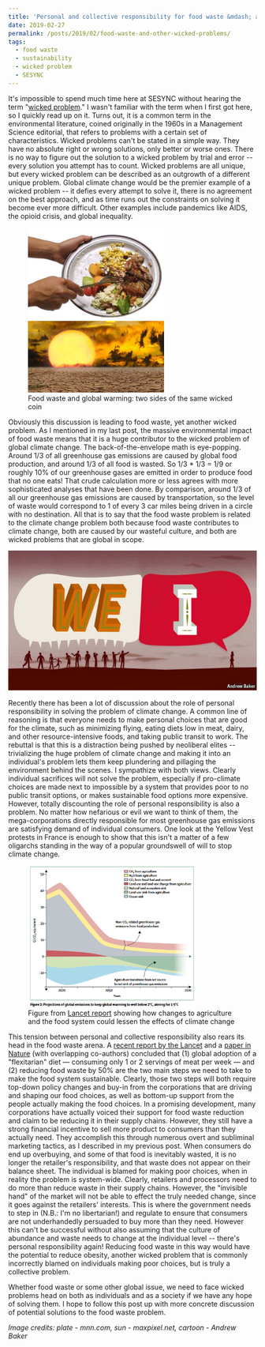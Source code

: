 ```yaml
---
title: 'Personal and collective responsibility for food waste &mdash; and other wicked problems'
date: 2019-02-27
permalink: /posts/2019/02/food-waste-and-other-wicked-problems/
tags:
  - food waste
  - sustainability
  - wicked problem
  - SESYNC
---
```


It's impossible to spend much time here at SESYNC without hearing the term "[wicked problem](https://www.stonybrook.edu/commcms/wicked-problem/about/What-is-a-wicked-problem)." I wasn't familiar with the term when I first got here, so I quickly read up on it. <!--break--> Turns out, it is a common term in the environmental literature, coined originally in the 1960s in a Management Science editorial, that refers to problems with a certain set of characteristics. Wicked problems can't be stated in a simple way. They have no absolute right or wrong solutions, only better or worse ones. There is no way to figure out the solution to a wicked problem by trial and error -- every solution you attempt has to count. Wicked problems are all unique, but every wicked problem can be described as an outgrowth of a different unique problem. Global climate change would be the premier example of a wicked problem -- it defies every attempt to solve it, there is no agreement on the best approach, and as time runs out the constraints on solving it become ever more difficult. Other examples include pandemics like AIDS, the opioid crisis, and global inequality.

<figure>
  <img src="/images/platewaste.jpg" alt="food waste" style="max-width:65%;"/>
  <img src="/images/climatechange.jpg" alt="global warming" style="max-width:65%;"/>	
  <figcaption>Food waste and global warming: two sides of the same wicked coin</figcaption>
</figure>

Obviously this discussion is leading to food waste, yet another wicked problem. As I mentioned in my last post, the massive environmental impact of food waste means that it is a huge contributor to the wicked problem of global climate change. The back-of-the-envelope math is eye-popping. Around 1/3 of all greenhouse gas emissions are caused by global food production, and around 1/3 of all food is wasted. So 1/3 * 1/3 = 1/9 or roughly 10% of our greenhouse gases are emitted in order to produce food that no one eats! That crude calculation more or less agrees with more sophisticated analyses that have been done. By comparison, around 1/3 of all our greenhouse gas emissions are caused by transportation, so the level of waste would correspond to 1 of every 3 car miles being driven in a circle with no destination. All that is to say that the food waste problem is related to the climate change problem both because food waste contributes to climate change, both are caused by our wasteful culture, and both are wicked problems that are global in scope.

<img src="/images/we_vs_i.jpg" alt="cartoon" class="inline"/>

Recently there has been a lot of discussion about the role of personal responsibility in solving the problem of climate change. A common line of reasoning is that everyone needs to make personal choices that are good for the climate, such as minimizing flying, eating diets low in meat, dairy, and other resource-intensive foods, and taking public transit to work. The rebuttal is that this is a distraction being pushed by neoliberal elites -- trivializing the huge problem of climate change and making it into an individual's problem lets them keep plundering and pillaging the environment behind the scenes. I sympathize with both views. Clearly individual sacrifices will not solve the problem, especially if pro-climate choices are made next to impossible by a system that provides poor to no public transit options, or makes sustainable food options more expensive. However, totally discounting the role of personal responsibility is also a problem. No matter how nefarious or evil we want to think of them, the mega-corporations directly responsible for most greenhouse gas emissions are satisfying demand of individual consumers. One look at the Yellow Vest protests in France is enough to show that this isn't a matter of a few oligarchs standing in the way of a popular groundswell of will to stop climate change.

<figure>
  <img src="/images/lancetfig2.PNG" alt="Figure: contribution of agriculture to global warming" style="max-width:80%;"/>
  <figcaption>Figure from <a href="https://www.thelancet.com/commissions/EAT">Lancet report</a> showing how changes to agriculture and the food system could lessen the effects of climate change</figcaption>
</figure>

This tension between personal and collective responsibility also rears its head in the food waste arena. A [recent report by the Lancet](https://www.thelancet.com/commissions/EAT) and a [paper in Nature](https://sustainabilitycommunity.nature.com/users/181504-marco-springmann/posts/39688-options-for-keeping-the-food-system-within-planetary-limits) (with overlapping co-authors) concluded that (1) global adoption of a "flexitarian" diet &mdash; consuming only 1 or 2 servings of meat per week &mdash; and (2) reducing food waste by 50% are the two main steps we need to take to make the food system sustainable. Clearly, those two steps will both require top-down policy changes and buy-in from the corporations that are driving and shaping our food choices, as well as bottom-up support from the people actually making the food choices. In a promising development, many corporations have actually voiced their support for food waste reduction and claim to be reducing it in their supply chains. However, they still have a strong financial incentive to sell more product to consumers than they actually need. They accomplish this through numerous overt and subliminal marketing tactics, as I described in my previous post. When consumers do end up overbuying, and some of that food is inevitably wasted, it is no longer the retailer's responsibility, and that waste does not appear on their balance sheet. The individual is blamed for making poor choices, when in reality the problem is system-wide. Clearly, retailers and processors need to do more than reduce waste in their supply chains. However, the "invisible hand" of the market will not be able to effect the truly needed change, since it goes against the retailers' interests. This is where the government needs to step in (N.B.: I'm no libertarian!) and regulate to ensure that consumers are not underhandedly persuaded to buy more than they need. However this can't be successful without also assuming that the culture of abundance and waste needs to change at the individual level -- there's personal responsibility again! Reducing food waste in this way would have the potential to reduce obesity, another wicked problem that is commonly incorrectly blamed on individuals making poor choices, but is truly a collective problem.

Whether food waste or some other global issue, we need to face wicked problems head on both as individuals and as a society if we have any hope of solving them. I hope to follow this post up with more concrete discussion of potential solutions to the food waste problem.

*Image credits: plate - mnn.com, sun - maxpixel.net, cartoon - Andrew Baker*